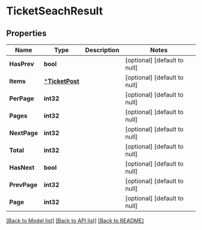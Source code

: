 # TicketSeachResult

## Properties
Name | Type | Description | Notes
------------ | ------------- | ------------- | -------------
**HasPrev** | **bool** |  | [optional] [default to null]
**Items** | [***TicketPost**](TicketPost.md) |  | [optional] [default to null]
**PerPage** | **int32** |  | [optional] [default to null]
**Pages** | **int32** |  | [optional] [default to null]
**NextPage** | **int32** |  | [optional] [default to null]
**Total** | **int32** |  | [optional] [default to null]
**HasNext** | **bool** |  | [optional] [default to null]
**PrevPage** | **int32** |  | [optional] [default to null]
**Page** | **int32** |  | [optional] [default to null]

[[Back to Model list]](../README.md#documentation-for-models) [[Back to API list]](../README.md#documentation-for-api-endpoints) [[Back to README]](../README.md)


